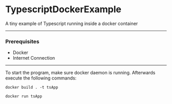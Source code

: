 # TypescriptDockerExample
A tiny example of Typescript running inside a docker container
***
### Prerequisites
* Docker
* Internet Connection

***
To start the program, make sure docker daemon is running. Afterwards execute the following commands:

`docker build . -t tsApp`

`docker run tsApp`

